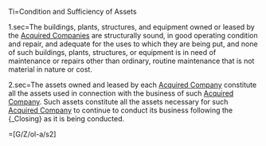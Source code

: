 Ti=Condition and Sufficiency of Assets

1.sec=The buildings, plants, structures, and equipment owned or leased by the <a href="#SPA.Def.Acquired_Companies.Def" class="definedterm">Acquired Companies</a> are structurally sound, in good operating condition and repair, and adequate for the uses to which they are being put, and none of such buildings, plants, structures, or equipment is in need of maintenance or repairs other than ordinary, routine maintenance that is not material in nature or cost.

2.sec=The assets owned and leased by each <a href="#SPA.Def.Acquired_Companies.Def" class="definedterm">Acquired Company</a> constitute all the assets used in connection with the business of such <a href="#SPA.Def.Acquired_Companies.Def" class="definedterm">Acquired Company</a>.  Such assets constitute all the assets necessary for such <a href="#SPA.Def.Acquired_Companies.Def" class="definedterm">Acquired Company</a> to continue to conduct its business following the {_Closing} as it is being conducted.


=[G/Z/ol-a/s2]
